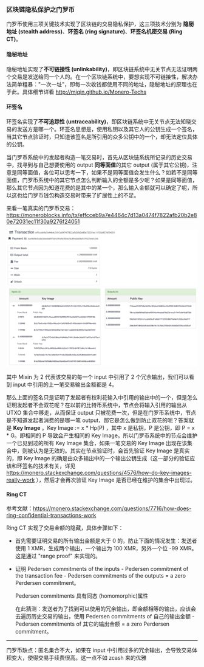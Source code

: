 ### 区块链隐私保护之门罗币

门罗币使用三项关键技术实现了区块链的交易隐私保护，这三项技术分别为 **隐秘地址 (stealth address)**、**环签名 (ring signature)**、**环签名机密交易 (Ring CT)**。

#### 隐秘地址

隐秘地址实现了**不可链接性 (unlinkability)**，即区块链系统中无关节点无法证明两个交易是发送给同一个人的。在一个区块链系统中，要想实现不可链接性，解决办法简单粗暴："一次一址"，即每一次收钱都使用不同的地址，隐秘地址的原理也在于此。具体细节详看 http://mjqin.github.io/Monero-Techs

#### 环签名

环签名实现了**不可追踪性 (untraceability)**，即区块链系统中无关节点无法知晓交易的发送方是哪一个。环签名思想是，使用私钥以及其它人的公钥生成一个签名，当其它节点验证时，只知道该签名是所引用的众多公钥中的一个，却无法定位具体的公钥。

当门罗币系统中的发起者构造一笔交易时，首先从区块链系统所记录的历史交易中，找寻到与自己想要使用的 output **同等面值**的其它 output (属于其它公钥)，注意是同等面值，各位可以思考一下，如果不是同等面值会发生什么？如若不是同等面值，门罗币系统中的其它节点怎么判断输入的金额是多少呢？如果是同等面值，那么其它节点因为知道花费的是其中的某一个，那么输入金额就可以确定了呢，所以这也给门罗币钱包构造交易时带来了扩展性上的不足。

来看一笔真实的门罗币交易：https://moneroblocks.info/tx/effcceb9a7e4464c7d13a0474f7822afb20b2e80e72031ec11f30a9276f24051

![tx-1](images/2018/03/monero-tx1.png)
![tx-2](images/2018/03/monero-tx2.png)

其中 Mixin 为 2 代表该交易的每一个 input 中引用了 2 个冗余输出，我们可以看到 input 中引用的上一笔交易输出金额都是 4。

那么上面的签名只是证明了发起者有权利花输入中引用的输出中的一个，但是怎么证明发起者不会双花呢？在以前的比特币系统中，节点会将输入引用的输出从 UTXO 集合中移走，从而保证 output 只被花费一次，但是在门罗币系统中，节点是不知道发起者消费的是哪一笔 output，那它是怎么做到防止双花的呢？答案就是 **Key Image** 。Key Image := x * Hp\(P\) ，其中 x 是私钥，P 是公钥，即 P = x * G。即相同的 P 导致会产生相同的 Key Image。所以门罗币系统中的节点会维护一个已见到过的所有 Key Image 集合，如果一笔交易的 Key Image 出现在该集合中，则被认为是无效的。其实在节点验证时，会首先验证 Key Image 是真实的，即 Key Image 的确是由众多输出中的一个输出公钥生成（这一部分的验证应该和环签名的技术有关，详见 https://monero.stackexchange.com/questions/4576/how-do-key-images-really-work ），然后才会再次验证 Key Image 是否已经在维护的集合中出现过。

#### Ring CT

参考文献：https://monero.stackexchange.com/questions/7716/how-does-ring-confidential-transactions-work

Ring CT 实现了交易金额的隐藏，具体步骤如下：

- 首先需要证明交易的所有输出金额是大于 0 的，防止下面的情况发生：发送者使用 1 XMR，生成两个输出，一个输出为 100 XMR，另外一个位 -99 XMR。这是通过 "range proof" 来实现的。

- 证明 Pedersen commitments of the inputs - Pedersen commitment of the transaction fee - Pedersen commitments of the outputs = a zero Perdersen commitment。

    Pedersen commitments 具有同态 (homomorphic)属性

    在此猜测：发送者为了找到可以使用的冗余输出，即金额相等的输出，应该会去遍历历史交易的输出，使用 Pedersen commitments of 自己的输出金额 - Pedersen commitments of 其它的输出金额 = a zero Perdersen commitment。


----

门罗币缺点：匿名集合不大，如果在 input 中引用过多的冗余输出，会导致交易体积变大，使得交易手续费很高。这一点不如 zcash 来的优雅
